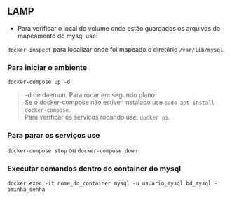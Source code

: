 ## LAMP

* Para verificar o local do volume onde estão guardados os arquivos do mapeamento do mysql use:

`docker inspect` para localizar onde foi mapeado o diretório `/var/lib/mysql`.


### Para iniciar o ambiente

`docker-compose up -d`

> -d de daemon. Para rodar em segundo plano  
> Se o docker-compose não estiver instalado use `sudo apt install docker-compose`.  
> Para verificar os serviços rodando use: `docker ps`.  

### Para parar os serviços use

`docker-compose stop` ou `docker-compose down`

### Executar comandos dentro do container do mysql

`docker exec -it nome_do_container mysql -u usuario_mysql bd_mysql -pminha_senha`


